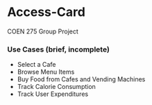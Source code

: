 # Access-Card
COEN 275 Group Project

### Use Cases (brief, incomplete)
- Select a Cafe
- Browse Menu Items
- Buy Food from Cafes and Vending Machines
- Track Calorie Consumption
- Track User Expenditures
